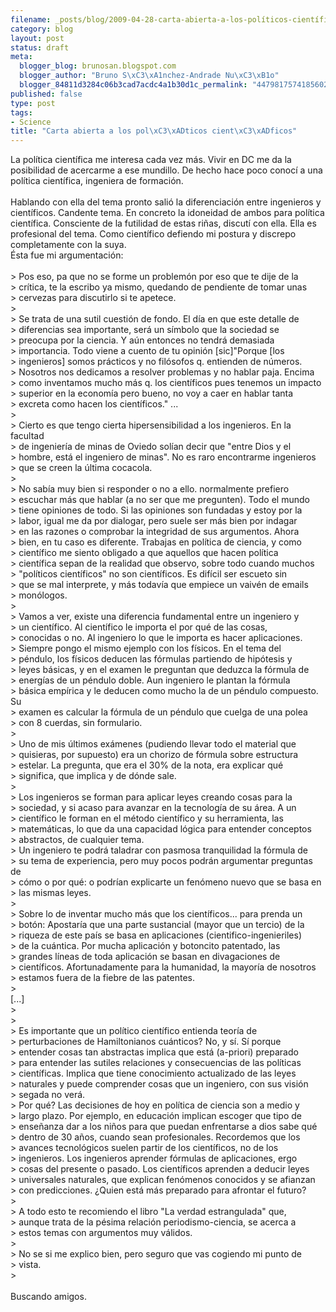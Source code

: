 ```yaml
--- 
filename: _posts/blog/2009-04-28-carta-abierta-a-los-políticos-científicos.md
category: blog
layout: post
status: draft
meta: 
  blogger_blog: brunosan.blogspot.com
  blogger_author: "Bruno S\xC3\xA1nchez-Andrade Nu\xC3\xB1o"
  blogger_84811d3284c06b3cad7acdc4a1b30d1c_permalink: "447981757418560236"
published: false
type: post
tags: 
- Science
title: "Carta abierta a los pol\xC3\xADticos cient\xC3\xADficos"
---
```

La política científica me interesa cada vez más. Vivir en DC me da la posibilidad de acercarme a ese mundillo. De hecho hace poco conocí a una política científica, ingeniera de formación.<br /><br />Hablando con ella del tema pronto salió la diferenciación entre ingenieros y científicos. Candente tema. En concreto la idoneidad de ambos para política científica. Consciente de la futilidad de estas riñas, discutí con ella. Ella es profesional del tema. Como científico defiendo mi postura y discrepo completamente con la suya.<br />Ésta fue mi argumentación:<br /><br />&gt; Pos eso, pa que no se forme un problemón por eso que te dije de la <br />&gt; crítica, te la escribo ya mismo, quedando de pendiente de tomar unas <br />&gt; cervezas para discutirlo si te apetece.<br />&gt; <br />&gt; Se trata de una sutil cuestión de fondo. El día en que este detalle de <br />&gt; diferencias sea importante, será un símbolo que la sociedad se <br />&gt; preocupa por la ciencia. Y aún entonces no tendrá demasiada <br />&gt; importancia. Todo viene a cuento de tu opinión [sic]"Porque [los <br />&gt; ingenieros] somos prácticos y no filósofos q. entienden de números. <br />&gt; Nosotros nos dedicamos a resolver problemas y no hablar paja. Encima <br />&gt; como inventamos mucho más q. los científicos pues tenemos un impacto <br />&gt; superior en la economía pero bueno, no voy a caer en hablar tanta <br />&gt; excreta como hacen los científicos." ...<br />&gt; <br />&gt; Cierto es que tengo cierta hipersensibilidad a los ingenieros. En la facultad <br />&gt; de ingeniería de minas de Oviedo solían decir que "entre Dios y el <br />&gt; hombre, está el ingeniero de minas". No es raro encontrarme ingenieros <br />&gt; que se creen la última cocacola.<br />&gt; <br />&gt; No sabía muy bien si responder o no a ello. normalmente prefiero <br />&gt; escuchar más que hablar (a no ser que me pregunten). Todo el mundo <br />&gt; tiene opiniones de todo. Si las opiniones son fundadas y estoy por la <br />&gt; labor, igual me da por dialogar, pero suele ser más bien por indagar <br />&gt; en las razones o comprobar la integridad de sus argumentos. Ahora <br />&gt; bien, en tu caso es diferente. Trabajas en política de ciencia, y como <br />&gt; científico me siento obligado a que aquellos que hacen política <br />&gt; científica sepan de la realidad que observo, sobre todo cuando muchos <br />&gt; "políticos científicos" no son científicos. Es difícil ser escueto sin <br />&gt; que se mal interprete, y más todavía que empiece un vaivén de emails <br />&gt; monólogos.<br />&gt; <br />&gt; Vamos a ver, existe una diferencia fundamental entre un ingeniero y <br />&gt; un científico. Al científico le importa el por qué de las cosas, <br />&gt; conocidas o no. Al ingeniero lo que le importa es hacer aplicaciones. <br />&gt; Siempre pongo el mismo ejemplo con los físicos. En el tema del <br />&gt; péndulo, los físicos deducen las fórmulas partiendo de hipótesis y <br />&gt; leyes básicas, y en el examen le preguntan que deduzca la fórmula de <br />&gt; energías de un péndulo doble. Aun ingeniero le plantan la fórmula <br />&gt; básica empírica y le deducen como mucho la de un péndulo compuesto. Su <br />&gt; examen es calcular la fórmula de un péndulo que cuelga de una polea <br />&gt; con 8 cuerdas, sin formulario.<br />&gt; <br />&gt; Uno de mis últimos exámenes (pudiendo llevar todo el material que <br />&gt; quisieras, por supuesto) era un chorizo de fórmula sobre estructura <br />&gt; estelar. La pregunta, que era el 30% de la nota, era explicar qué <br />&gt; significa, que implica y de dónde sale.<br />&gt; <br />&gt; Los ingenieros se forman para aplicar leyes creando cosas para la <br />&gt; sociedad, y si acaso para avanzar en la tecnología de su área. A un <br />&gt; científico le forman en el método científico y su herramienta, las <br />&gt; matemáticas, lo que da una capacidad lógica para entender conceptos <br />&gt; abstractos, de cualquier tema.<br />&gt; Un ingeniero te podrá taladrar con pasmosa tranquilidad la fórmula de <br />&gt; su tema de experiencia, pero muy pocos podrán argumentar preguntas de <br />&gt; cómo o por qué: o podrían explicarte un fenómeno nuevo que se basa en <br />&gt; las mismas leyes.<br />&gt; <br />&gt; Sobre lo de inventar mucho más que los científicos... para prenda un <br />&gt; botón: Apostaría que una parte sustancial (mayor que un tercio) de la <br />&gt; riqueza de este país se basa en aplicaciones (cientifico-ingenieriles) <br />&gt; de la cuántica. Por mucha aplicación y botoncito patentado, las <br />&gt; grandes líneas de toda aplicación se basan en divagaciones de <br />&gt; científicos. Afortunadamente para la humanidad, la mayoría de nosotros <br />&gt; estamos fuera de la fiebre de las patentes.<br />&gt; <br />[...]<br />&gt; <br />&gt; <br />&gt; Es importante que un político científico entienda teoría de <br />&gt; perturbaciones de Hamiltonianos cuánticos? No, y sí. Sí porque <br />&gt; entender cosas tan abstractas implica que está (a-priori) preparado <br />&gt; para entender las sutiles relaciones y consecuencias de las políticas <br />&gt; científicas. Implica que tiene conocimiento actualizado de las leyes <br />&gt; naturales y puede comprender cosas que un ingeniero, con sus visión <br />&gt; segada no verá.<br />&gt; Por qué? Las decisiones de hoy en política de ciencia son a medio y <br />&gt; largo plazo. Por ejemplo, en educación implican escoger que tipo de <br />&gt; enseñanza dar a los niños para que puedan enfrentarse a dios sabe qué <br />&gt; dentro de 30 años, cuando sean profesionales. Recordemos que los <br />&gt; avances tecnológicos suelen partir de los científicos, no de los <br />&gt; ingenieros. Los ingenieros aprender fórmulas de aplicaciones, ergo <br />&gt; cosas del presente o pasado. Los científicos aprenden a deducir leyes <br />&gt; universales naturales, que explican fenómenos conocidos y se afianzan <br />&gt; con predicciones. ¿Quien está más preparado para afrontar el futuro?<br />&gt; <br />&gt; A todo esto te recomiendo el libro "La verdad estrangulada" que, <br />&gt; aunque trata de la pésima relación periodismo-ciencia, se acerca a <br />&gt; estos temas con argumentos muy válidos.<br />&gt; <br />&gt; No se si me explico bien, pero seguro que vas cogiendo mi punto de <br />&gt; vista.<br />&gt; <br /><br />Buscando amigos.
